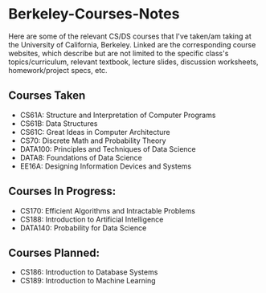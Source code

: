 # Berkeley-Courses-Notes

Here are some of the relevant CS/DS courses that I've taken/am taking at the University of California, Berkeley.  Linked are the corresponding course websites, which describe but are not limited to the specific class's topics/curriculum, relevant textbook, lecture slides, discussion worksheets, homework/project specs, etc.

## Courses Taken
* CS61A: Structure and Interpretation of Computer Programs
* CS61B: Data Structures
* CS61C: Great Ideas in Computer Architecture
* CS70: Discrete Math and Probability Theory
* DATA100: Principles and Techniques of Data Science
* DATA8: Foundations of Data Science
* EE16A: Designing Information Devices and Systems

## Courses In Progress:
* CS170: Efficient Algorithms and Intractable Problems
* CS188: Introduction to Artificial Intelligence
* DATA140: Probability for Data Science

## Courses Planned:
* CS186: Introduction to Database Systems
* CS189: Introduction to Machine Learning
